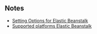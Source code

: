 ## Notes

* [Setting Options for Elastic Beanstalk](https://docs.aws.amazon.com/elasticbeanstalk/latest/dg/command-options-general.html)
* [Supported platforms Elastic Beanstalk](https://docs.aws.amazon.com/elasticbeanstalk/latest/platforms/platforms-supported.html#platforms-supported.nodejs)